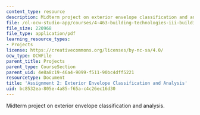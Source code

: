 ```yaml
---
content_type: resource
description: Midterm project on exterior envelope classification and analysis.
file: /ol-ocw-studio-app/courses/4-463-building-technologies-iii-building-structural-systems-ii-fall-2002/bc8532ea805e4a85f65ac4c26ec16d30_project.pdf
file_size: 220968
file_type: application/pdf
learning_resource_types:
- Projects
license: https://creativecommons.org/licenses/by-nc-sa/4.0/
ocw_type: OCWFile
parent_title: Projects
parent_type: CourseSection
parent_uid: 4e8a8c19-46a4-9099-f511-90bc4dff5221
resourcetype: Document
title: 'Assignment 2: Exterior Envelope Classification and Analysis'
uid: bc8532ea-805e-4a85-f65a-c4c26ec16d30
---
```

Midterm project on exterior envelope classification and analysis.